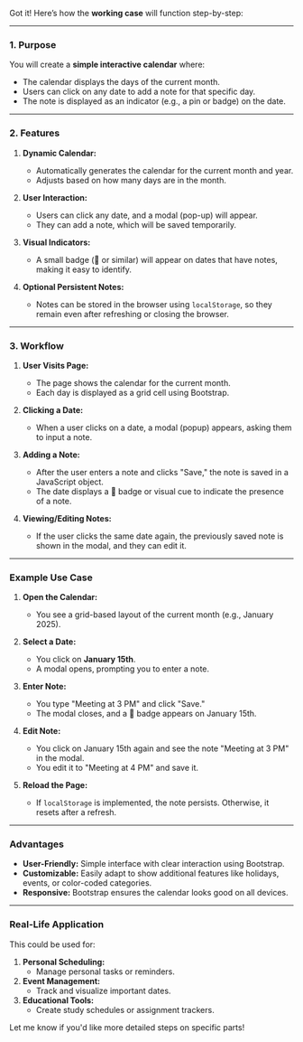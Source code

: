 Got it! Here’s how the **working case** will function step-by-step:

---

### **1. Purpose**
You will create a **simple interactive calendar** where:
- The calendar displays the days of the current month.
- Users can click on any date to add a note for that specific day.
- The note is displayed as an indicator (e.g., a pin or badge) on the date.

---

### **2. Features**
1. **Dynamic Calendar:**
   - Automatically generates the calendar for the current month and year.
   - Adjusts based on how many days are in the month.

2. **User Interaction:**
   - Users can click any date, and a modal (pop-up) will appear.
   - They can add a note, which will be saved temporarily.

3. **Visual Indicators:**
   - A small badge (📌 or similar) will appear on dates that have notes, making it easy to identify.

4. **Optional Persistent Notes:**
   - Notes can be stored in the browser using `localStorage`, so they remain even after refreshing or closing the browser.

---

### **3. Workflow**
1. **User Visits Page:**
   - The page shows the calendar for the current month.
   - Each day is displayed as a grid cell using Bootstrap.

2. **Clicking a Date:**
   - When a user clicks on a date, a modal (popup) appears, asking them to input a note.

3. **Adding a Note:**
   - After the user enters a note and clicks "Save," the note is saved in a JavaScript object.
   - The date displays a 📌 badge or visual cue to indicate the presence of a note.

4. **Viewing/Editing Notes:**
   - If the user clicks the same date again, the previously saved note is shown in the modal, and they can edit it.

---

### **Example Use Case**
1. **Open the Calendar:**
   - You see a grid-based layout of the current month (e.g., January 2025).

2. **Select a Date:**
   - You click on **January 15th**.
   - A modal opens, prompting you to enter a note.

3. **Enter Note:**
   - You type "Meeting at 3 PM" and click "Save."
   - The modal closes, and a 📌 badge appears on January 15th.

4. **Edit Note:**
   - You click on January 15th again and see the note "Meeting at 3 PM" in the modal.
   - You edit it to "Meeting at 4 PM" and save it.

5. **Reload the Page:**
   - If `localStorage` is implemented, the note persists. Otherwise, it resets after a refresh.

---

### **Advantages**
- **User-Friendly:** Simple interface with clear interaction using Bootstrap.
- **Customizable:** Easily adapt to show additional features like holidays, events, or color-coded categories.
- **Responsive:** Bootstrap ensures the calendar looks good on all devices.

---

### **Real-Life Application**
This could be used for:
1. **Personal Scheduling:**
   - Manage personal tasks or reminders.
2. **Event Management:**
   - Track and visualize important dates.
3. **Educational Tools:**
   - Create study schedules or assignment trackers.

Let me know if you'd like more detailed steps on specific parts!
